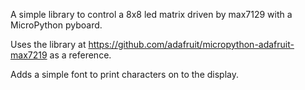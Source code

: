 A simple library to control a 8x8 led matrix driven by max7129 with a MicroPython pyboard. 

Uses the library at https://github.com/adafruit/micropython-adafruit-max7219 as a reference. 

Adds a simple font to print characters on to the display.
